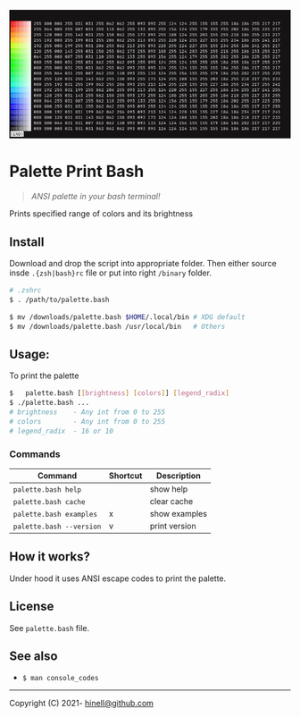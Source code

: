 ![](./assets/palette-print-preview.jpg)

# Palette Print Bash 
> _ANSI palette in your bash terminal!_

Prints specified range of colors and its brightness

## Install
Download and drop the script into appropriate folder. Then either source insde `.{zsh|bash}rc` file or put into right `/binary` folder.

```bash
# .zshrc
$ . /path/to/palette.bash 
```

```bash
$ mv /downloads/palette.bash $HOME/.local/bin # XDG default
$ mv /downloads/palette.bash /usr/local/bin   # Others 
```

## Usage:
To print the palette 
```bash
$   palette.bash [[brightness] [colors]] [legend_radix]
$ ./palette.bash ...
# brightness    - Any int from 0 to 255 
# colors        - Any int from 0 to 255 
# legend_radix  - 16 or 10
```

### Commands

| Command | Shortcut | Description |
|-|-|-|
|`palette.bash help `     |   | show help |
|`palette.bash cache`     |   | clear cache |
|`palette.bash examples`  | x | show examples |
|`palette.bash --version` | v | print version |

## How it works? 

Under hood it uses ANSI escape codes to print the palette.

## License
See `palette.bash` file.

## See also 
* `$ man console_codes`

----

 Copyright (C) 2021- hinell@github.com